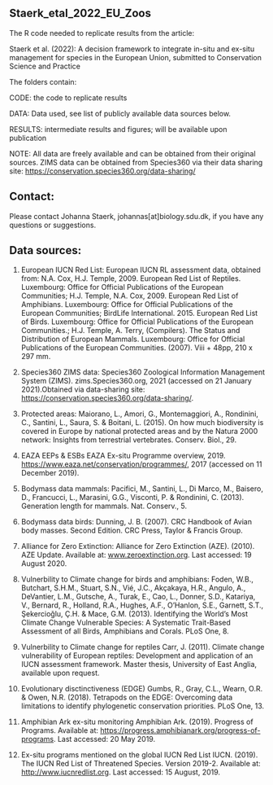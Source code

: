 ## Staerk_etal_2022_EU_Zoos
The R code needed to replicate results from the article:

Staerk et al. (2022): A decision framework to integrate in-situ and ex-situ management for species in the European Union, submitted to Conservation Science and Practice

The folders contain:

CODE: the code to replicate results

DATA: Data used, see list of publicly available data sources below.

RESULTS: intermediate results and figures; will be available upon publication

NOTE: All data are freely available and can be obtained from their original sources. ZIMS data can be obtained from Species360 via their data sharing site: https://conservation.species360.org/data-sharing/

## Contact:

Please contact Johanna Staerk, johannas[at]biology.sdu.dk, if you have any questions or suggestions.


## Data sources:

1) European IUCN Red List:
European IUCN RL assessment data, obtained from:
N.A. Cox, H.J. Temple, 2009. European Red List of Reptiles. Luxembourg: Office
for Official Publications of the European Communities; H.J. Temple, N.A. Cox, 2009. European Red List of Amphibians. Luxembourg: Office for Official
Publications of the European Communities; BirdLife International. 2015.
European Red List of Birds. Luxembourg: Office for Official Publications of
the European Communities.; H.J. Temple, A. Terry, (Compilers). The Status and
Distribution of European Mammals. Luxembourg: Office for Official Publications
of the European Communities. (2007). Viii + 48pp, 210 x 297 mm.

2) Species360 ZIMS data:
Species360 Zoological Information Management System (ZIMS).
zims.Species360.org, 2021 (accessed on 21 January 2021).Obtained via
data-sharing site:  https://conservation.species360.org/data-sharing/.

3) Protected areas:
Maiorano, L., Amori, G., Montemaggiori, A., Rondinini, C., Santini, L., Saura,
S. & Boitani, L. (2015). On how much biodiversity is covered in Europe by
national protected areas and by the Natura 2000 network: Insights from
terrestrial vertebrates. Conserv. Biol., 29.

4) EAZA EEPs & ESBs
EAZA Ex-situ Programme overview, 2019.
https://www.eaza.net/conservation/programmes/, 2017 (accessed on 11 December
2019).

5) Bodymass data mammals:
Pacifici, M., Santini, L., Di Marco, M., Baisero, D., Francucci, L., Marasini,
G.G., Visconti, P. & Rondinini, C. (2013). Generation length for mammals. Nat.
Conserv., 5.

6) Bodymass data birds:
Dunning, J. B. (2007). CRC Handbook of Avian body masses. Second Edition. CRC
Press, Taylor & Francis Group.

7) Alliance for Zero Extinction:
Alliance for Zero Extinction (AZE). (2010). AZE Update. Available at:
www.zeroextinction.org. Last accessed: 19 August 2020.

8) Vulnerbility to Climate change for birds and amphibians:
Foden, W.B., Butchart, S.H.M., Stuart, S.N., Vié, J.C., Akçakaya, H.R.,
Angulo, A., DeVantier, L.M., Gutsche, A., Turak, E., Cao, L., Donner, S.D.,
Katariya, V., Bernard, R., Holland, R.A., Hughes, A.F., O’Hanlon, S.E.,
Garnett, S.T., Şekercioǧlu, Ç.H. & Mace, G.M. (2013). Identifying the World’s
Most Climate Change Vulnerable Species: A Systematic Trait-Based Assessment of
all Birds, Amphibians and Corals. PLoS One, 8.

9) Vulnerbility to Climate change for reptiles
Carr, J. (2011). Climate change vulnerability of European reptiles: Development and application of an IUCN assessment framework. Master thesis, University of East Anglia, available upon request.

10) Evolutionary disctinctiveness (EDGE)
Gumbs, R., Gray, C.L., Wearn, O.R. & Owen, N.R. (2018). Tetrapods on the EDGE: Overcoming data limitations to identify phylogenetic conservation priorities. PLoS One, 13.

11) Amphibian Ark ex-situ monitoring
Amphibian Ark. (2019). Progress of Programs. Available at: https://progress.amphibianark.org/progress-of-programs. Last accessed: 20 May 2019.

12) Ex-situ programs mentioned on the global IUCN Red List
IUCN. (2019). The IUCN Red List of Threatened Species. Version 2019-2. Available at: http://www.iucnredlist.org. Last accessed: 15 August, 2019.
